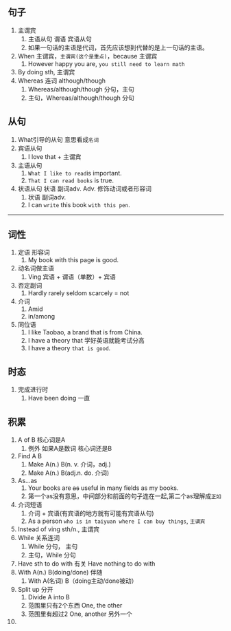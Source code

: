 ## 句子

1. 主谓宾
	1. 主语从句  谓语 宾语从句
	2. 如果一句话的主语是代词，首先应该想到代替的是上一句话的主语。 
2. When 主谓宾，`主谓宾(这个是重点)`，because 主谓宾
	1.  However happy you are, `you still need to learn math`
3.  By doing sth, 主谓宾
4.  Whereas  连词  although/though
	1. Whereas/although/though 分句，主句
	2. 主句，Whereas/although/though 分句


## 从句

1. What引导的从句 意思看成`名词` 
2. 宾语从句
	1. I love that + 主谓宾
3. 主语从句
	1.  `What I like to read`is important.
	2.  `That I can read books` is true.
4. 状语从句
	状语  副词adv.
	Adv.  修饰动词或者形容词
	1. 状语  副词adv.
	2. I can `write` this book `with this pen`.

--- 
## 词性

1.  定语  形容词
	1. My book with this page is good.
2. 动名词做主语
	1. Ving 宾语 + 谓语（单数）+ 宾语
3. 否定副词
	1. Hardly rarely seldom scarcely = not
4. 介词 
	1. Amid  
	2. in/among
5.  同位语
	1. I like Taobao, a brand that is from China. 
	2. I have a theory that 学好英语就能考试分高
	3. I have a theory `that is good`.



## 时态
1.  完成进行时
	1. Have been doing   一直

## 积累


1. A of B 核心词是A 
	1. 例外 如果A是数词 核心词还是B
2. Find A B
	1. Make A(n.) B(n. v. 介词，adj.)
	2. Make A(n.) B(adj.n. do. 介词)
3.  As…as
	1. Your books are ~~as~~ useful in many fields as my books.
	2. 第一个as没有意思，中间部分和前面的句子连在一起,第二个as理解成`正如`
4. 介词短语
	1. 介词 + 宾语(有宾语的地方就有可能有宾语从句)
	2.  As a person `who is in taiyuan where I can buy things`, `主谓宾`
5.  Instead of ving sth/n., 主谓宾
6.  While  关系连词
	1. While 分句， 主句
	2. 主句，While 分句
7.  Have sth to do with  有关 Have nothing to do with
8. With A(n.) B(doing/done) 伴随
	1. With A(名词) B（doing主动/done被动）
9.  Split up 分开
	1. Divide A into B
	2. 范围里只有2个东西 One, the other
	3. 范围里有超过2 One, another 另外一个
10. 



